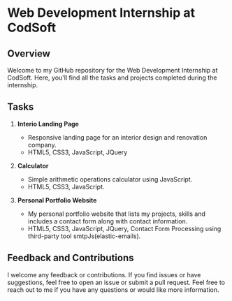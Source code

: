 # Web Development Internship at CodSoft

## Overview

Welcome to my GitHub repository for the Web Development Internship at CodSoft. Here, you'll find all the tasks and projects completed during the internship.

## Tasks

1. **Interio Landing Page**
   - Responsive landing page for an interior design and renovation company.
   - HTML5, CSS3, JavaScript, JQuery

2. **Calculator**
   - Simple arithmetic operations calculator using JavaScript.
   - HTML5, CSS3, JavaScript.

3. **Personal Portfolio Website**
   - My personal portfolio website that lists my projects, skills and includes a contact form along with contact information.
   - HTML5, CSS3, JavaScript, JQuery, Contact Form Processing using third-party tool smtpJs(elastic-emails).


## Feedback and Contributions

I welcome any feedback or contributions. If you find issues or have suggestions, feel free to open an issue or submit a pull request.
Feel free to reach out to me if you have any questions or would like more information.

